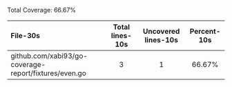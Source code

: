 Total Coverage: 66.67%

| File-30s | Total lines-10s | Uncovered lines-10s | Percent-10s |
| :------- | :-------------: | :-----------------: | :---------: |
| github.com/xabi93/go-coverage-report/fixtures/even.go | 3 | 1 | 66.67% |
